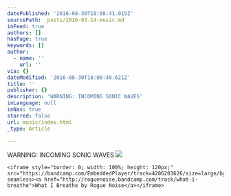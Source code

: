 ```yaml
---
datePublished: '2016-08-30T18:08:41.015Z'
sourcePath: _posts/2016-03-14-music.md
inFeed: true
authors: []
hasPage: true
keywords: []
author:
  - name: ''
    url: ''
via: {}
dateModified: '2016-08-30T18:08:40.621Z'
title: ''
publisher: {}
description: 'WARNING: INCOMING SONIC WAVES'
inLanguage: null
inNav: true
starred: false
url: music/index.html
_type: Article

---
```

WARNING: INCOMING SONIC WAVES
![](https://s3-us-west-2.amazonaws.com/the-grid-img/p/d9622269c68d38c69da0746771bad72decf8fb3d.gif)

    <iframe style="border: 0; width: 100%; height: 120px;" src="https://bandcamp.com/EmbeddedPlayer/track=4206203626/size=large/bgcol=ffffff/linkcol=63b2cc/tracklist=false/artwork=small/transparent=true/" seamless><a href="http://roguenoise.bandcamp.com/track/what-i-breathe">What I Breathe by Rogue Noise</a></iframe>